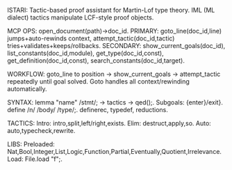 ISTARI: Tactic-based proof assistant for Martin-Lof type theory. IML (ML dialect) tactics manipulate LCF-style proof objects.

MCP OPS: open_document(path)→doc_id. PRIMARY: goto_line(doc_id,line) jumps+auto-rewinds context, attempt_tactic(doc_id,tactic) tries+validates+keeps/rollbacks. SECONDARY: show_current_goals(doc_id), list_constants(doc_id,module), get_type(doc_id,const), get_definition(doc_id,const), search_constants(doc_id,target).

WORKFLOW: goto_line to position → show_current_goals → attempt_tactic repeatedly until goal solved. Goto handles all context/rewinding automatically.

SYNTAX: lemma "name" /stmt/; → tactics → qed();. Subgoals: {enter}/exit}. define /n/ /body/ /type/;. definerec, typedef, reductions.

TACTICS: Intro: intro,split,left/right,exists. Elim: destruct,apply,so. Auto: auto,typecheck,rewrite.

LIBS: Preloaded: Nat,Bool,Integer,List,Logic,Function,Partial,Eventually,Quotient,Irrelevance. Load: File.load "f";.
